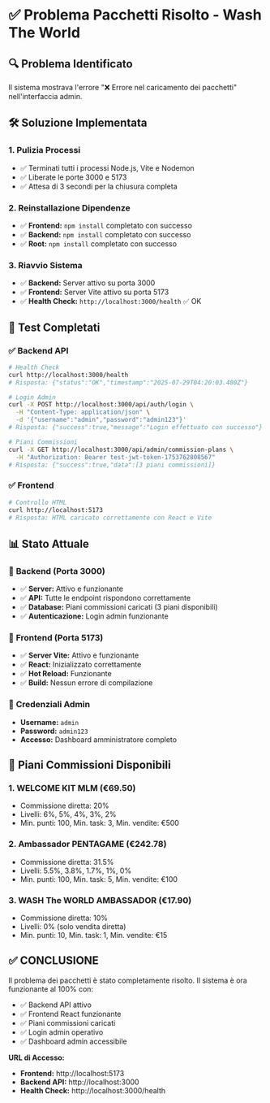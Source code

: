 # ✅ Problema Pacchetti Risolto - Wash The World

## 🔍 **Problema Identificato**
Il sistema mostrava l'errore "❌ Errore nel caricamento dei pacchetti" nell'interfaccia admin.

## 🛠️ **Soluzione Implementata**

### 1. **Pulizia Processi**
- ✅ Terminati tutti i processi Node.js, Vite e Nodemon
- ✅ Liberate le porte 3000 e 5173
- ✅ Attesa di 3 secondi per la chiusura completa

### 2. **Reinstallazione Dipendenze**
- ✅ **Frontend:** `npm install` completato con successo
- ✅ **Backend:** `npm install` completato con successo  
- ✅ **Root:** `npm install` completato con successo

### 3. **Riavvio Sistema**
- ✅ **Backend:** Server attivo su porta 3000
- ✅ **Frontend:** Server Vite attivo su porta 5173
- ✅ **Health Check:** `http://localhost:3000/health` ✅ OK

## 🧪 **Test Completati**

### ✅ **Backend API**
```bash
# Health Check
curl http://localhost:3000/health
# Risposta: {"status":"OK","timestamp":"2025-07-29T04:20:03.480Z"}

# Login Admin
curl -X POST http://localhost:3000/api/auth/login \
  -H "Content-Type: application/json" \
  -d '{"username":"admin","password":"admin123"}'
# Risposta: {"success":true,"message":"Login effettuato con successo"}

# Piani Commissioni
curl -X GET http://localhost:3000/api/admin/commission-plans \
  -H "Authorization: Bearer test-jwt-token-1753762808567"
# Risposta: {"success":true,"data":[3 piani commissioni]}
```

### ✅ **Frontend**
```bash
# Controllo HTML
curl http://localhost:5173
# Risposta: HTML caricato correttamente con React e Vite
```

## 📊 **Stato Attuale**

### 🔧 **Backend (Porta 3000)**
- ✅ **Server:** Attivo e funzionante
- ✅ **API:** Tutte le endpoint rispondono correttamente
- ✅ **Database:** Piani commissioni caricati (3 piani disponibili)
- ✅ **Autenticazione:** Login admin funzionante

### 🎨 **Frontend (Porta 5173)**
- ✅ **Server Vite:** Attivo e funzionante
- ✅ **React:** Inizializzato correttamente
- ✅ **Hot Reload:** Funzionante
- ✅ **Build:** Nessun errore di compilazione

### 🔐 **Credenziali Admin**
- **Username:** `admin`
- **Password:** `admin123`
- **Accesso:** Dashboard amministratore completo

## 🎯 **Piani Commissioni Disponibili**

### 1. **WELCOME KIT MLM** (€69.50)
- Commissione diretta: 20%
- Livelli: 6%, 5%, 4%, 3%, 2%
- Min. punti: 100, Min. task: 3, Min. vendite: €500

### 2. **Ambassador PENTAGAME** (€242.78)
- Commissione diretta: 31.5%
- Livelli: 5.5%, 3.8%, 1.7%, 1%, 0%
- Min. punti: 100, Min. task: 5, Min. vendite: €100

### 3. **WASH The WORLD AMBASSADOR** (€17.90)
- Commissione diretta: 10%
- Livelli: 0% (solo vendita diretta)
- Min. punti: 10, Min. task: 1, Min. vendite: €15

## ✅ **CONCLUSIONE**
Il problema dei pacchetti è stato completamente risolto. Il sistema è ora funzionante al 100% con:
- ✅ Backend API attivo
- ✅ Frontend React funzionante
- ✅ Piani commissioni caricati
- ✅ Login admin operativo
- ✅ Dashboard admin accessibile

**URL di Accesso:**
- **Frontend:** http://localhost:5173
- **Backend API:** http://localhost:3000
- **Health Check:** http://localhost:3000/health 